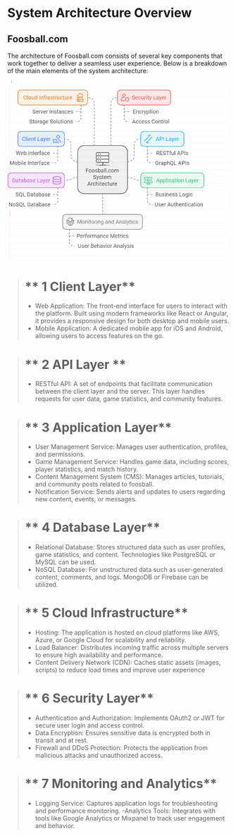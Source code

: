 # System Architecture Overview
## Foosball.com


The architecture of Foosball.com consists of several key components that work together to deliver a seamless user experience. Below is a breakdown of the main elements of the system architecture:

![Alt text](../diagramascode/assets/system.png "a title")

> # ** 1 Client Layer**
>
> - Web Application: The front-end interface for users to interact with the platform. Built using modern frameworks like React or Angular, it provides a responsive design for both desktop and mobile users.
> - Mobile Application: A dedicated mobile app for iOS and Android, allowing users to access features on the go.
>

> # ** 2 API Layer **
>
> - RESTful API: A set of endpoints that facilitate communication between the client layer and the server. This layer handles requests for user data, game statistics, and community features.
>


> # ** 3 Application Layer**
>
  > - User Management Service: Manages user authentication, profiles, and permissions.
> - Game Management Service: Handles game data, including scores, player   statistics, and match history.
> - Content Management System (CMS): Manages articles, tutorials, and community posts related to foosball.
> - Notification Service: Sends alerts and updates to users regarding new content, events, or messages.


> # ** 4 Database Layer**
>
  > - Relational Database: Stores structured data such as user profiles, game statistics, and content. Technologies like PostgreSQL or MySQL can be used.
> - NoSQL Database: For unstructured data such as user-generated content, comments, and logs. MongoDB or Firebase can be utilized.


> # ** 5 Cloud Infrastructure**
>
  > - Hosting: The application is hosted on cloud platforms like AWS, Azure, or Google Cloud for scalability and reliability.
> - Load Balancer: Distributes incoming traffic across multiple servers to ensure high availability and performance.
> - Content Delivery Network (CDN): Caches static assets (images, scripts) to reduce load times and improve user experience


> # ** 6 Security Layer**
>
  > - Authentication and Authorization: Implements OAuth2 or JWT for secure user login and access control.
> - Data Encryption: Ensures sensitive data is encrypted both in transit and at rest.
> - Firewall and DDoS Protection: Protects the application from malicious attacks and unauthorized access.

> # ** 7 Monitoring and Analytics**
>
  > - Logging Service: Captures application logs for troubleshooting and performance monitoring.
> -Analytics Tools: Integrates with tools like Google Analytics or Mixpanel to track user engagement and behavior.




